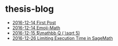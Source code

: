 

# thesis-blog
- [2016-12-14 First Post](https://ctesta01.github.io/thesis-blog/html/2016-12-14%20notes.html)
- [2016-12-14 Emoji-Math](https://ctesta01.github.io/thesis-blog/html/2016-12-14%20emoji-math.html)
- [2016-12-15 $\mathbb Q ( \sqrt 5)](https://ctesta01.github.io/thesis-blog/html/2016-12-15%20notes.html)
- [2016-12-26 Limiting Execution Time in SageMath](https://ctesta01.github.io/thesis-blog/html/2016-12-25%20-notes.html)
